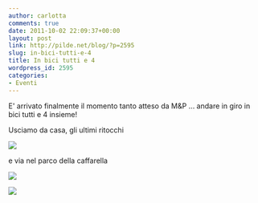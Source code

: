 ```yaml
---
author: carlotta
comments: true
date: 2011-10-02 22:09:37+00:00
layout: post
link: http://pilde.net/blog/?p=2595
slug: in-bici-tutti-e-4
title: In bici tutti e 4
wordpress_id: 2595
categories:
- Eventi
---
```


E' arrivato finalmente il momento tanto atteso da M&P ... andare in giro in bici tutti e 4 insieme!

Usciamo da casa, gli ultimi ritocchi

![](http://pilde.net/blog/wp-content/uploads/2011/10/bici1.jpg)




e via nel parco della caffarella

![](http://pilde.net/blog/wp-content/uploads/2011/10/bici2.jpg)




![](http://pilde.net/blog/wp-content/uploads/2011/10/burlone.jpg)



